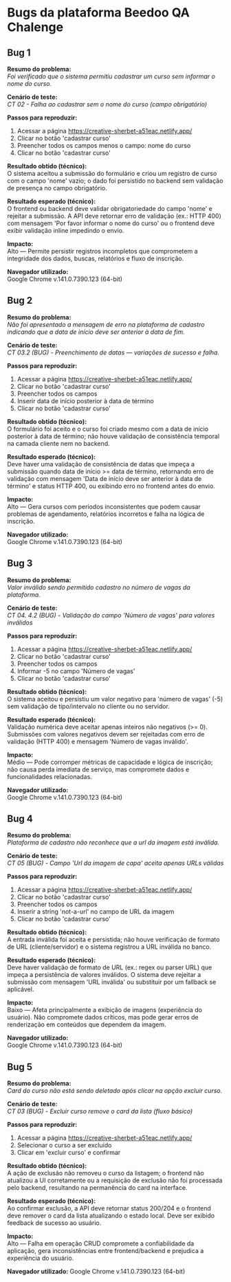 # Bugs da plataforma Beedoo QA Chalenge

## Bug 1
**Resumo do problema:**  
_Foi verificado que o sistema permitiu cadastrar um curso sem informar o nome do curso._

**Cenário de teste:**  
_CT 02 - Falha ao cadastrar sem o nome do curso (campo obrigatório)_ 

**Passos para reproduzir:**  
1. Acessar a página https://creative-sherbet-a51eac.netlify.app/
2. Clicar no botão 'cadastrar curso' 
3. Preencher todos os campos menos o campo: nome do curso
4. Clicar no botão 'cadastrar curso'

**Resultado obtido (técnico):**  
O sistema aceitou a submissão do formulário e criou um registro de curso com o campo 'nome' vazio; o dado foi persistido no backend sem validação de presença no campo obrigatório.

**Resultado esperado (técnico):**  
O frontend ou backend deve validar obrigatoriedade do campo 'nome' e rejeitar a submissão. A API deve retornar erro de validação (ex.: HTTP 400) com mensagem 'Por favor informar o nome do curso' ou o frontend deve exibir validação inline impedindo o envio.

**Impacto:**  
Alto — Permite persistir registros incompletos que comprometem a integridade dos dados, buscas, relatórios e fluxo de inscrição.

**Navegador utilizado:**  
Google Chrome v.141.0.7390.123 (64-bit)

## Bug 2
**Resumo do problema:**  
_Não foi apresentado a mensagem de erro na plataforma de cadastro indicando que a data de início deve ser anterior à data de fim._

**Cenário de teste:**  
_CT 03.2 (BUG) - Preenchimento de datas — variações de sucesso e falha._ 

**Passos para reproduzir:**  
1. Acessar a página https://creative-sherbet-a51eac.netlify.app/
2. Clicar no botão 'cadastrar curso' 
3. Preencher todos os campos
4. Inserir data de início posterior à data de término
5. Clicar no botão 'cadastrar curso'

**Resultado obtido (técnico):**  
O formulário foi aceito e o curso foi criado mesmo com a data de início posterior à data de término; não houve validação de consistência temporal na camada cliente nem no backend.

**Resultado esperado (técnico):**  
Deve haver uma validação de consistência de datas que impeça a submissão quando data de início >= data de término, retornando erro de validação com mensagem 'Data de início deve ser anterior à data de término' e status HTTP 400, ou exibindo erro no frontend antes do envio.

**Impacto:**  
Alto — Gera cursos com períodos inconsistentes que podem causar problemas de agendamento, relatórios incorretos e falha na lógica de inscrição.

**Navegador utilizado:**  
Google Chrome v.141.0.7390.123 (64-bit)

## Bug 3
**Resumo do problema:**  
_Valor inválido sendo permitido cadastro no número de vagas da plataforma._

**Cenário de teste:**  
_CT 04. 4.2 (BUG) - Validação do campo 'Número de vagas' para valores inválidos_ 

**Passos para reproduzir:**  
1. Acessar a página https://creative-sherbet-a51eac.netlify.app/
2. Clicar no botão 'cadastrar curso' 
3. Preencher todos os campos
4. Informar -5 no campo 'Número de vagas'
5. Clicar no botão 'cadastrar curso'

**Resultado obtido (técnico):**  
O sistema aceitou e persistiu um valor negativo para 'número de vagas' (-5) sem validação de tipo/intervalo no cliente ou no servidor.

**Resultado esperado (técnico):**  
Validação numérica deve aceitar apenas inteiros não negativos (>= 0). Submissões com valores negativos devem ser rejeitadas com erro de validação (HTTP 400) e mensagem 'Número de vagas inválido'.

**Impacto:**  
Médio — Pode corromper métricas de capacidade e lógica de inscrição; não causa perda imediata de serviço, mas compromete dados e funcionalidades relacionadas.

**Navegador utilizado:**  
Google Chrome v.141.0.7390.123 (64-bit)

## Bug 4
**Resumo do problema:**  
_Plataforma de cadastro não reconhece que a url da imagem está inválida._

**Cenário de teste:**  
_CT 05 (BUG) - Campo 'Url da imagem de capa' aceita apenas URLs válidas_ 

**Passos para reproduzir:**  
1. Acessar a página https://creative-sherbet-a51eac.netlify.app/
2. Clicar no botão 'cadastrar curso' 
3. Preencher todos os campos
4. Inserir a string 'not-a-url' no campo de URL da imagem
5. Clicar no botão 'cadastrar curso'

**Resultado obtido (técnico):**  
A entrada inválida foi aceita e persistida; não houve verificação de formato de URL (cliente/servidor) e o sistema registrou a URL inválida no banco.

**Resultado esperado (técnico):**  
Deve haver validação de formato de URL (ex.: regex ou parser URL) que impeça a persistência de valores inválidos. O sistema deve rejeitar a submissão com mensagem 'URL inválida' ou substituir por um fallback se aplicável.

**Impacto:**  
Baixo — Afeta principalmente a exibição de imagens (experiência do usuário). Não compromete dados críticos, mas pode gerar erros de renderização em conteúdos que dependem da imagem.

**Navegador utilizado:**  
Google Chrome v.141.0.7390.123 (64-bit)

## Bug 5
**Resumo do problema:**  
_Card do curso não está sendo deletado após clicar na opção excluir curso._

**Cenário de teste:**  
_CT 03  (BUG) - Excluir curso remove o card da lista (fluxo básico)_ 

**Passos para reproduzir:**  
1. Acessar a página https://creative-sherbet-a51eac.netlify.app/
2. Selecionar o curso a ser excluído
3. Clicar em 'excluir curso' e confirmar

**Resultado obtido (técnico):**  
A ação de exclusão não removeu o curso da listagem; o frontend não atualizou a UI corretamente ou a requisição de exclusão não foi processada pelo backend, resultando na permanência do card na interface.

**Resultado esperado (técnico):**  
Ao confirmar exclusão, a API deve retornar status 200/204 e o frontend deve remover o card da lista atualizando o estado local. Deve ser exibido feedback de sucesso ao usuário.

**Impacto:**  
Alto — Falha em operação CRUD compromete a confiabilidade da aplicação, gera inconsistências entre frontend/backend e prejudica a experiência do usuário.

**Navegador utilizado:**
Google Chrome v.141.0.7390.123 (64-bit)
